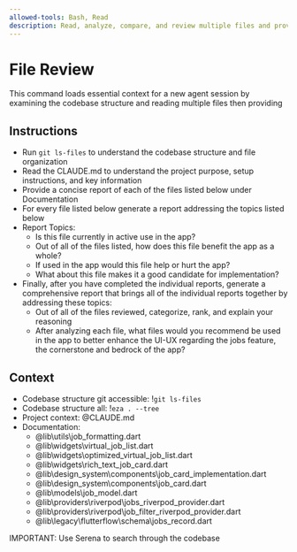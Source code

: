 ```yaml
---
allowed-tools: Bash, Read
description: Read, analyze, compare, and review multiple files and provide a detailed report on given criteria listed below.
---
```


# File Review

This command loads essential context for a new agent session by examining the codebase structure and reading multiple files then providing

## Instructions

- Run `git ls-files` to understand the codebase structure and file organization
- Read the CLAUDE.md to understand the project purpose, setup instructions, and key information
- Provide a concise report of each of the files listed below under Documentation
- For every file listed below generate a report addressing the topics listed below
- Report Topics:
  - Is this file currently in active use in the app?
  - Out of all of the files listed, how does this file benefit the app as a whole?
  - If used in the app would this file help or hurt the app?
  - What about this file makes it a good candidate for implementation?
- Finally, after you have completed the individual reports, generate a comprehensive report that brings all of the individual reports together by addressing these topics:
  - Out of all of the files reviewed, categorize, rank, and explain your reasoning
  - After analyzing each file, what files would you recommend be used in the app to better enhance the UI-UX regarding the jobs feature, the cornerstone and bedrock of the app?

## Context

- Codebase structure git accessible: !`git ls-files`
- Codebase structure all: !`eza . --tree`
- Project context: @CLAUDE.md
- Documentation:
  - @lib\utils\job_formatting.dart
  - @lib\widgets\virtual_job_list.dart
  - @lib\widgets\optimized_virtual_job_list.dart
  - @lib\widgets\rich_text_job_card.dart
  - @lib\design_system\components\job_card_implementation.dart
  - @lib\design_system\components\job_card.dart
  - @lib\models\job_model.dart
  - @lib\providers\riverpod\jobs_riverpod_provider.dart
  - @lib\providers\riverpod\job_filter_riverpod_provider.dart
  - @lib\legacy\flutterflow\schema\jobs_record.dart

IMPORTANT: Use Serena to search through the codebase
